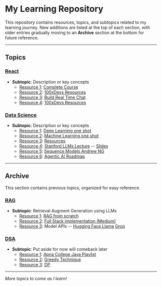 # My Learning Repository

This repository contains resources, topics, and subtopics related to my learning journey. New additions are listed at the top of each section, with older entries gradually moving to an **Archive** section at the bottom for future reference.

---

## Topics



### [React](#topic-2-another-topic-title)
- **Subtopic**: Description or key concepts
  - [Resource 1](#): [Complete Course](https://www.youtube.com/watch?v=FxgM9k1rg0Q)
  - [Resource 2](#): [100xDevs Resources](https://projects.100xdevs.com/)
  - [Resource 3](#): [Build Real Time Chat](https://www.youtube.com/watch?v=pfZT6Opgy4o&t=13s)
  - [Resource 4](#): [100xDevs Resources](https://projects.100xdevs.com/)
 
### [Data Science](#topic-2-another-topic-title)
- **Subtopic**: Description or key concepts  
  - [Resource 1](#): [Deep Learning one shot](https://www.youtube.com/watch?v=d2kxUVwWWwU)
  - [Resource 2](#): [Machine Learning one shot](https://www.youtube.com/watch?v=JxgmHe2NyeY)
  - [Resource 3](#): [Resources](https://github.com/krishnaik06/The-Grand-Complete-Data-Science-Materials/tree/main)
  - [Resource 4](#): [Stanford LLMs Lecture](https://www.youtube.com/watch?v=9vM4p9NN0Ts) -- [Slides](https://drive.google.com/file/d/1B46VFrqFAPAEj3kaCrBAtQqeh2_Ztawl/view?pli=1)
  - [Resource 5](#): [Sequence Models Andrew NG](https://www.youtube.com/watch?v=S7oA5C43Rbc)
  - [Resource 6](#): [Agentic AI Roadmap](https://github.com/krishnaik06/Roadmap-To-Learn-Agentic-AI/tree/main?tab=readme-ov-file)
 
  

---

## Archive

This section contains previous topics, organized for easy reference.

### [RAG](#topic-1-RAG)
- **Subtopic**: Retrieval Augment Generation using LLMs  
  - [Resource 1](#): [RAG from scratch](https://www.youtube.com/watch?v=sVcwVQRHIc8&t=512s)
  - [Resource 2](#): [Full Stack implementation (Medium)](https://medium.com/@nelsonlin0321/full-stack-implementation-to-build-an-rag-retrieval-augmented-generation-application-68611a6ffec6)
  - [Resource 3](#): Model APIs -- [Hugging Face Llama](https://huggingface.co/meta-llama/Llama-3.1-8B) [Groq](https://console.groq.com/docs/libraries?_gl=1*2k7snb*_gcl_au*MTMxODQyMjcyMy4xNzI5Mjc2MzIw*_ga*MjA0ODQ5NjM4NS4xNzI5Mjc2MzIw*_ga_4TD0X2GEZG*MTcyOTY5MDYxOS4zLjEuMTcyOTY5MTQ5NC4zMS4wLjA.) 

### [DSA](#archived-topic-1)
- **Subtopic**: Put aside for now will comeback later 
  - [Resource 1](#): [Apna College Java Playlist](https://www.youtube.com/watch?v=yRpLlJmRo2w&list=PLfqMhTWNBTe3LtFWcvwpqTkUSlB32kJop)
  - [Resource 2](#): [Greedy Technique](https://www.youtube.com/playlist?list=PLfFeAJ-vQopt_S5XlayyvDFL_mi2pGJE3)
  - [Resource 3](#): [DP](https://www.youtube.com/playlist?list=PL_z_8CaSLPWekqhdCPmFohncHwz8TY2Go)

---

*More topics to come as I learn!*
